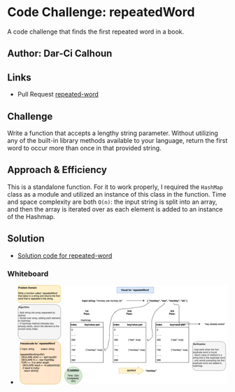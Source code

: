 # Code Challenge: repeatedWord

A code challenge that finds the first repeated word in a book.

## Author: Dar-Ci Calhoun

## Links

- Pull Request [repeated-word](https://github.com/dcalhoun286/data-structures-and-algorithms/pull/48)

## Challenge

Write a function that accepts a lengthy string parameter. Without utilizing any of the built-in library methods available to your language, return the first word to occur more than once in that provided string.

## Approach & Efficiency

This is a standalone function. For it to work properly, I required the `HashMap` class as a module and utilized an instance of this class in the function. Time and space complexity are both `O(n)`: the input string is split into an array, and then the array is iterated over as each element is added to an instance of the Hashmap.

## Solution

- [Solution code for repeated-word](./lib/repeated-word.js)

### Whiteboard

- ![repeated-word whiteboard](./assets/repeated-word.drawio.png)
